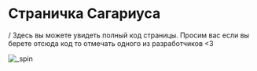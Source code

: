 # Страничка Сагариуса
/
Здесь вы можете увидеть полный код страницы.
Просим вас если вы берете отсюда код то отмечать одного из разработчиков <3

![_spin](https://github.com/Sagarius/sagarius.github.io/assets/118558563/89db2ada-20a0-47f3-89e7-3294b2c5db56)
